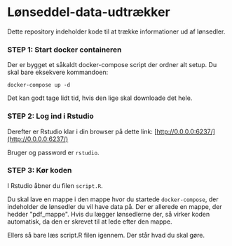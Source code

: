 # Lønseddel-data-udtrækker

Dette repository indeholder kode til at trække informationer ud af lønsedler.

### STEP 1: Start docker containeren

Der er bygget et såkaldt docker-compose script der ordner alt setup. Du skal bare eksekvere kommandoen:

```
docker-compose up -d
```

Det kan godt tage lidt tid, hvis den lige skal downloade det hele. 

### STEP 2: Log ind i Rstudio
Derefter er Rstudio klar i din browser på dette link: [http://0.0.0.0:6237/](http://0.0.0.0:6237/)

Bruger og password er `rstudio`.


### STEP 3: Kør koden
I Rstudio åbner du filen `script.R`.

Du skal lave en mappe i den mappe hvor du startede `docker-compose`, der indeholder de lønsedler du vil have data på. Der er allerede en mappe, der hedder "pdf_mappe". Hvis du lægger lønsedlerne der, så virker koden automatisk, da den er skrevet til at lede efter den mappe.

Ellers så bare læs script.R filen igennem. Der står hvad du skal gøre.



